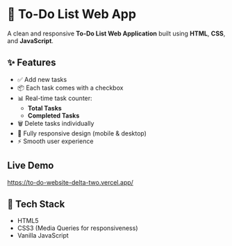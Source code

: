 # 📝 To-Do List Web App

A clean and responsive **To-Do List Web Application** built using **HTML**, **CSS**, and **JavaScript**.

## ✨ Features

- ✅ Add new tasks
- 📦 Each task comes with a checkbox
- 📊 Real-time task counter:
  - **Total Tasks**
  - **Completed Tasks**
- 🗑️ Delete tasks individually
- 📱 Fully responsive design (mobile & desktop)
- ⚡ Smooth user experience

## Live Demo

https://to-do-website-delta-two.vercel.app/

## 🚀 Tech Stack

- HTML5
- CSS3 (Media Queries for responsiveness)
- Vanilla JavaScript
